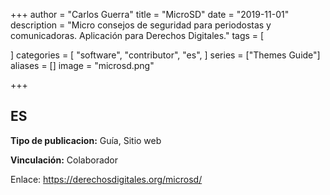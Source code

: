 +++
author = "Carlos Guerra"
title = "MicroSD"
date = "2019-11-01"
description = "Micro consejos de seguridad para periodostas y comunicadoras. Aplicación para Derechos Digitales."
tags = [

]
categories = [
    "software",
    "contributor",
    "es",
]
series = ["Themes Guide"]
aliases = []
image = "microsd.png"

+++

## ES
**Tipo de publicacion:** Guía, Sitio web

**Vinculación:** Colaborador

Enlace: <a href="https://derechosdigitales.org/microsd/" target="_blank">https://derechosdigitales.org/microsd/</a>
